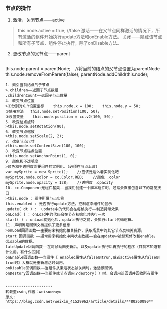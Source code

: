 ### 节点的操作
1. 激活，关闭节点——active
>this.node.active = true;    //false
激活——在父节点同样激活的情况下，所有激活的组件开始执行update方法和onEnable方法。
关闭——隐藏该节点和所有子节点，组件停止执行，除了onDisable方法。
2. 更改节点的父节点——parent
>```
this.node.parent = parentNode;    //将当前的结点的父节点设置为parentNode
this.node.removeFromParent(false);
parentNode.addChild(this.node);
```
1. 索引当前结点的子节点
>.children——返回子节点数组
.childrenCount——返回子节点数量
4. 改变节点位置
>①分别对X,Y设置坐标    this.node.x = 100;    this.node.y = 50;
②使用方法   this.node.setPosition(100, 50);    
③设置变量    this.node.position = cc.v2(100, 50);
5. 改变结点旋转
>this.node.setRotation(90);
6. 改变节点缩放
>this.node.setScale(2, 2);
7. 改变节点尺寸
>this.node.setContentSize(100, 100);
8. 改变节点锚点位置
>this.node.setAnchorPoint(1, 0);
9. 颜色和不透明度
>颜色和不透明度需要组件的实例化。(必须在节点上改)
var mySprite = new Sprite();    //应该是这么着实例化吧
mySprite.node.color = cc.Color.RED;    //颜色 .color    
mySprite.node.opacity = 128;    //透明度 .opacity
10. cc.Component是组件基类——当我们创建一个脚本组件时，通常会直接包含以下的常见接口
>this.node : 组件所属节点实例
this.enabled : 是否执行update方法，控制渲染组件的显示
update( dt ) :  update中的代码会在每帧执行——制造持续效果
onLoad( ) : onLoad中的代码会在节点初始化时执行一次
start( ) : onLoad初始化后，update执行之前，会执行start代码逻辑。
11. 声明周期回调文档提供了更多信息
>onLoad回调函数——主要用来初始化相关操作，获取场景中的其它节点及相关资源。
start 回调函数 ——通常用来初始化中间状态数据——会在update中被频繁修改和enable，disable的数据。
lateUpdate回调函数——在每帧动画更新后，以及update执行后再执行的程序（目前不知道有什么用，有什么区别）
onEnable回调函数——当组件《 enabled属性从false到trun,或者active属性从false到true时》大概就是重新激活时调用。
onDisable回调函数——当组件从激活状态被关闭时，激活该回调。
onDestory回调函数——当组件或节点调用了destory( ）时，会调用该回调并回收所有组件


--------------------- 
转载至csdn,作者：weisuowuyu
原文：https://blog.csdn.net/weixin_41529962/article/details/**80260090**